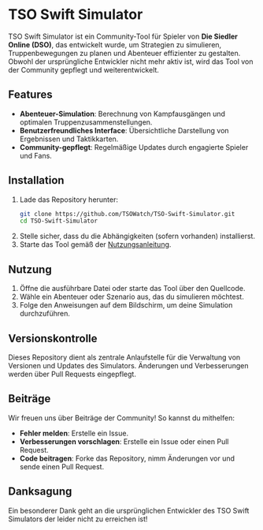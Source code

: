 # TSO Swift Simulator

TSO Swift Simulator ist ein Community-Tool für Spieler von **Die Siedler Online (DSO)**, das entwickelt wurde, um Strategien zu simulieren, Truppenbewegungen zu planen und Abenteuer effizienter zu gestalten. Obwohl der ursprüngliche Entwickler nicht mehr aktiv ist, wird das Tool von der Community gepflegt und weiterentwickelt.


## Features
- **Abenteuer-Simulation**: Berechnung von Kampfausgängen und optimalen Truppenzusammenstellungen.
- **Benutzerfreundliches Interface**: Übersichtliche Darstellung von Ergebnissen und Taktikkarten.
- **Community-gepflegt**: Regelmäßige Updates durch engagierte Spieler und Fans.


## Installation
1. Lade das Repository herunter:
   ```bash
   git clone https://github.com/TSOWatch/TSO-Swift-Simulator.git
   cd TSO-Swift-Simulator
   ```
2. Stelle sicher, dass du die Abhängigkeiten (sofern vorhanden) installierst.
3. Starte das Tool gemäß der [Nutzungsanleitung](#nutzung).


## Nutzung
1. Öffne die ausführbare Datei oder starte das Tool über den Quellcode.
2. Wähle ein Abenteuer oder Szenario aus, das du simulieren möchtest.
3. Folge den Anweisungen auf dem Bildschirm, um deine Simulation durchzuführen.


## Versionskontrolle
Dieses Repository dient als zentrale Anlaufstelle für die Verwaltung von Versionen und Updates des Simulators. Änderungen und Verbesserungen werden über Pull Requests eingepflegt.

## Beiträge
Wir freuen uns über Beiträge der Community! So kannst du mithelfen:
- **Fehler melden**: Erstelle ein Issue.
- **Verbesserungen vorschlagen**: Erstelle ein Issue oder einen Pull Request.
- **Code beitragen**: Forke das Repository, nimm Änderungen vor und sende einen Pull Request.


## Danksagung
Ein besonderer Dank geht an die ursprünglichen Entwickler des TSO Swift Simulators der leider nicht zu erreichen ist!
